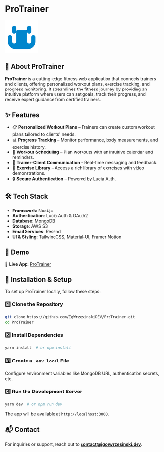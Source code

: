 # ProTrainer

![ProTrainer Logo](/public/logo/logo.png)

## 🚀 About ProTrainer

**ProTrainer** is a cutting-edge fitness web application that connects trainers and clients, offering personalized workout plans, exercise tracking, and progress monitoring. It streamlines the fitness journey by providing an intuitive platform where users can set goals, track their progress, and receive expert guidance from certified trainers.

## ✨ Features

- 📋 **Personalized Workout Plans** – Trainers can create custom workout plans tailored to clients' needs.
- 📊 **Progress Tracking** – Monitor performance, body measurements, and exercise history.
- 📅 **Workout Scheduling** – Plan workouts with an intuitive calendar and reminders.
- 💬 **Trainer-Client Communication** – Real-time messaging and feedback.
- 📌 **Exercise Library** – Access a rich library of exercises with video demonstrations.
- 🔒 **Secure Authentication** – Powered by Lucia Auth.

## 🛠️ Tech Stack

- **Framework**: Next.js
- **Authentication**: Lucia Auth & OAuth2
- **Database**: MongoDB
- **Storage**: AWS S3
- **Email Services**: Resend
- **UI & Styling**: TailwindCSS, Material-UI, Framer Motion

## 🎥 Demo

🔗 **Live App:** [ProTrainer](https://www.protrainer.pro)

## 📂 Installation & Setup

To set up ProTrainer locally, follow these steps:

### 1️⃣ Clone the Repository

```bash
git clone https://github.com/IgWrzesinskiDEV/ProTrainer.git
cd ProTrainer
```

### 2️⃣ Install Dependencies

```bash
yarn install  # or npm install
```

### 3️⃣ Create a `.env.local` File

Configure environment variables like MongoDB URL, authentication secrets, etc.

### 4️⃣ Run the Development Server

```bash
yarn dev  # or npm run dev
```

The app will be available at `http://localhost:3000`.

## 📬 Contact

For inquiries or support, reach out to **[contact@igorwrzesinski.dev](mailto:contact@igorwrzesinski.dev)**.
